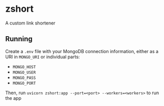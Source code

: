 # zshort

A custom link shortener

## Running

Create a `.env` file with your MongoDB connection information, either as a URI in `MONGO_URI` or individual parts:
- `MONGO_HOST`
- `MONGO_USER`
- `MONGO_PASS`
- `MONGO_PORT`

Then, run `uvicorn zshort:app --port=<port> --workers=<workers>` to run the app

